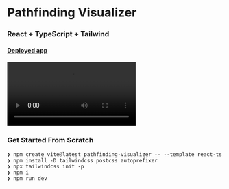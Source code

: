 # Pathfinding Visualizer

### React + TypeScript + Tailwind

#### [Deployed app]()

![app-demo](./public/pathfinding-visualizer.mp4)

### Get Started From Scratch

```
❯ npm create vite@latest pathfinding-visualizer -- --template react-ts
❯ npm install -D tailwindcss postcss autoprefixer
❯ npx tailwindcss init -p
❯ npm i
❯ npm run dev
```
